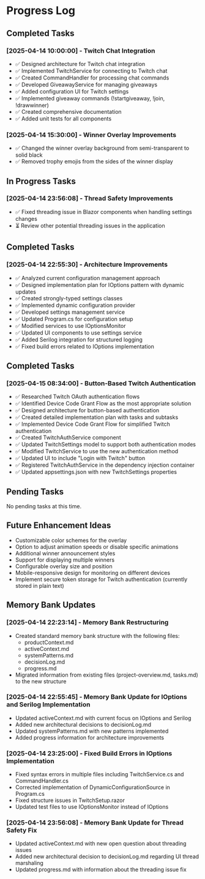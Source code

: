 # Progress Log

## Completed Tasks

### [2025-04-14 10:00:00] - Twitch Chat Integration
- ✅ Designed architecture for Twitch chat integration
- ✅ Implemented TwitchService for connecting to Twitch chat
- ✅ Created CommandHandler for processing chat commands
- ✅ Developed GiveawayService for managing giveaways
- ✅ Added configuration UI for Twitch settings
- ✅ Implemented giveaway commands (!startgiveaway, !join, !drawwinner)
- ✅ Created comprehensive documentation
- ✅ Added unit tests for all components

### [2025-04-14 15:30:00] - Winner Overlay Improvements
- ✅ Changed the winner overlay background from semi-transparent to solid black
- ✅ Removed trophy emojis from the sides of the winner display

## In Progress Tasks

### [2025-04-14 23:56:08] - Thread Safety Improvements
- ✅ Fixed threading issue in Blazor components when handling settings changes
- ⏳ Review other potential threading issues in the application

## Completed Tasks

### [2025-04-14 22:55:30] - Architecture Improvements
- ✅ Analyzed current configuration management approach
- ✅ Designed implementation plan for IOptions pattern with dynamic updates
- ✅ Created strongly-typed settings classes
- ✅ Implemented dynamic configuration provider
- ✅ Developed settings management service
- ✅ Updated Program.cs for configuration setup
- ✅ Modified services to use IOptionsMonitor
- ✅ Updated UI components to use settings service
- ✅ Added Serilog integration for structured logging
- ✅ Fixed build errors related to IOptions implementation

## Completed Tasks

### [2025-04-15 08:34:00] - Button-Based Twitch Authentication
- ✅ Researched Twitch OAuth authentication flows
- ✅ Identified Device Code Grant Flow as the most appropriate solution
- ✅ Designed architecture for button-based authentication
- ✅ Created detailed implementation plan with tasks and subtasks
- ✅ Implemented Device Code Grant Flow for simplified Twitch authentication
- ✅ Created TwitchAuthService component
- ✅ Updated TwitchSettings model to support both authentication modes
- ✅ Modified TwitchService to use the new authentication method
- ✅ Updated UI to include "Login with Twitch" button
- ✅ Registered TwitchAuthService in the dependency injection container
- ✅ Updated appsettings.json with new TwitchSettings properties

## Pending Tasks

No pending tasks at this time.

## Future Enhancement Ideas

- Customizable color schemes for the overlay
- Option to adjust animation speeds or disable specific animations
- Additional winner announcement styles
- Support for displaying multiple winners
- Configurable overlay size and position
- Mobile-responsive design for monitoring on different devices
- Implement secure token storage for Twitch authentication (currently stored in plain text)

## Memory Bank Updates

### [2025-04-14 22:23:14] - Memory Bank Restructuring
- Created standard memory bank structure with the following files:
  - productContext.md
  - activeContext.md
  - systemPatterns.md
  - decisionLog.md
  - progress.md
- Migrated information from existing files (project-overview.md, tasks.md) to the new structure

### [2025-04-14 22:55:45] - Memory Bank Update for IOptions and Serilog Implementation
- Updated activeContext.md with current focus on IOptions and Serilog
- Added new architectural decisions to decisionLog.md
- Updated systemPatterns.md with new patterns implemented
- Added progress information for architecture improvements

### [2025-04-14 23:25:00] - Fixed Build Errors in IOptions Implementation
- Fixed syntax errors in multiple files including TwitchService.cs and CommandHandler.cs
- Corrected implementation of DynamicConfigurationSource in Program.cs
- Fixed structure issues in TwitchSetup.razor
- Updated test files to use IOptionsMonitor instead of IOptions

### [2025-04-14 23:56:08] - Memory Bank Update for Thread Safety Fix
- Updated activeContext.md with new open question about threading issues
- Added new architectural decision to decisionLog.md regarding UI thread marshaling
- Updated progress.md with information about the threading issue fix
